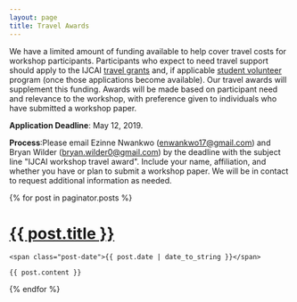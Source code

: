 ```yaml
---
layout: page
title: Travel Awards
---
```


We have a limited amount of funding available to help cover travel costs for workshop participants. Participants who expect to need travel support should apply to the IJCAI [travel grants](https://www.ijcai19.org/travel-grants.html) and, if applicable [student volunteer](https://www.ijcai19.org/call-for-volunteers.html) program (once those applications become available). Our travel awards will supplement this funding. Awards will be made based on participant need and relevance to the workshop, with preference given to individuals who have submitted a workshop paper.         

**Application Deadline**: May 12, 2019. 

**Process**:Please email Ezinne Nwankwo (enwankwo17@gmail.com) and Bryan Wilder (bryan.wilder0@gmail.com) by the deadline with the subject line "IJCAI workshop travel award". Include your name, affiliation, and whether you have or plan to submit a workshop paper. We will be in contact to request additional information as needed. 


<div class="posts">
  {% for post in paginator.posts %}
  <div class="post">
    <h1 class="post-title">
      <a href="{{ post.url }}">
        {{ post.title }}
      </a>
    </h1>

    <span class="post-date">{{ post.date | date_to_string }}</span>

    {{ post.content }}
  </div>
  {% endfor %}
</div>


